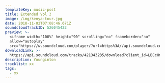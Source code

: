 ```yaml
---
templateKey: music-post
title: Extended Vol 3
image: /img/kenya-tour.jpg
date: 2018-11-02T07:08:46.671Z
soundcloudTrackID: 526045422
preview: >-
  <iframe width="100%" height="90" scrolling="no" frameborder="no"
  allow="autoplay"
  src="https://w.soundcloud.com/player/?url=https%3A//api.soundcloud.com/tracks/421343235&color=%23ff5500&auto_play=false&hide_related=false&show_comments=true&show_user=true&show_reposts=false&show_teaser=true"></iframe>
downloadLink: >-
  https://api.soundcloud.com/tracks/421343235/download?client_id=LBCcHmRB8XSStWL6wKH2HPACspQlXg2P
description: Younginton
tracklist: xx
tags:
  - xx
---
```

